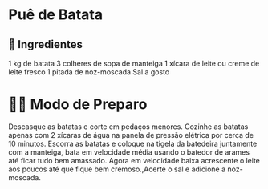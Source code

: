 # Puê de Batata
## 🍲 Ingredientes
1 kg de batata
3 colheres de sopa de manteiga
1 xícara de leite ou creme de leite fresco
1 pitada de noz-moscada
Sal a gosto


# 👨‍🍳 Modo de Preparo
Descasque as batatas e corte em pedaços menores.
Cozinhe as batatas apenas com 2 xícaras de água na panela de pressão elétrica por cerca de 10 minutos.
Escorra as batatas e coloque na tigela da batedeira juntamente com a manteiga, bata em velocidade média usando o batedor de arames até ficar tudo bem amassado.
Agora em velocidade baixa acrescente o leite aos poucos até que fique bem cremoso.,Acerte o sal e adicione a noz-moscada.

